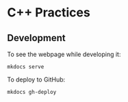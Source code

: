 # C++ Practices

## Development

To see the webpage while developing it:

    mkdocs serve

To deploy to GitHub:

    mkdocs gh-deploy
